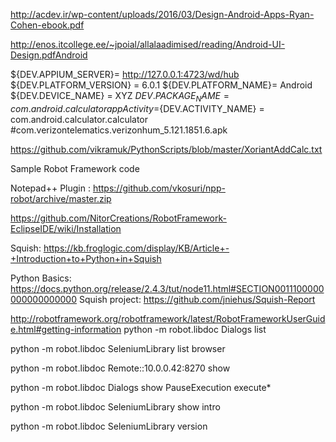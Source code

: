 http://acdev.ir/wp-content/uploads/2016/03/Design-Android-Apps-Ryan-Cohen-ebook.pdf

http://enos.itcollege.ee/~jpoial/allalaadimised/reading/Android-UI-Design.pdfAndroid



${DEV.APPIUM_SERVER}= http://127.0.0.1:4723/wd/hub
${DEV.PLATFORM_VERSION} = 6.0.1
${DEV.PLATFORM_NAME}= Android
${DEV.DEVICE_NAME} = XYZ
${DEV.PACKAGE_NAME} = com.android.calculator
appActivity=${DEV.ACTIVITY_NAME} = com.android.calculator.calculator
#com.verizontelematics.verizonhum_5.121.1851.6.apk

https://github.com/vikramuk/PythonScripts/blob/master/XoriantAddCalc.txt


Sample Robot Framework code

Notepad++ Plugin : https://github.com/vkosuri/npp-robot/archive/master.zip 

https://github.com/NitorCreations/RobotFramework-EclipseIDE/wiki/Installation


Squish:
https://kb.froglogic.com/display/KB/Article+-+Introduction+to+Python+in+Squish

Python Basics:
https://docs.python.org/release/2.4.3/tut/node11.html#SECTION0011100000000000000000
Squish project:
https://github.com/jniehus/Squish-Report


http://robotframework.org/robotframework/latest/RobotFrameworkUserGuide.html#getting-information
python -m robot.libdoc Dialogs list

python -m robot.libdoc SeleniumLibrary list browser

python -m robot.libdoc Remote::10.0.0.42:8270 show

python -m robot.libdoc Dialogs show PauseExecution execute*

python -m robot.libdoc SeleniumLibrary show intro

python -m robot.libdoc SeleniumLibrary version
